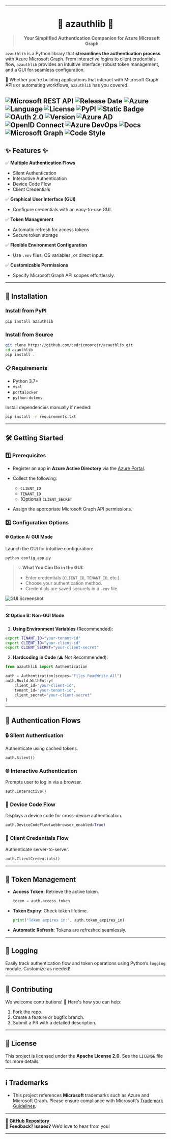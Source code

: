 

---

<div align="center">

# 🌟 **azauthlib** 🌟

> **Your Simplified Authentication Companion for Azure Microsoft Graph**

</div>


`azauthlib` is a Python library that **streamlines the authentication process** with Azure Microsoft Graph. From interactive logins to client credentials flow, `azauthlib` provides an intuitive interface, robust token management, and a GUI for seamless configuration.  

🔐 Whether you're building applications that interact with Microsoft Graph APIs or automating workflows, `azauthlib` has you covered.

![Microsoft REST API](https://img.shields.io/badge/Powered%20by-Microsoft%20REST%20APIs-blue)
![Release Date](https://img.shields.io/github/release-date/cedricmoorejr/azauthlib)
![Azure](https://img.shields.io/badge/Cloud-Azure-blue?logo=microsoft-azure)
![Language](https://img.shields.io/badge/language-python-blue)
![License](https://img.shields.io/github/license/cedricmoorejr/azauthlib)
![PyPI](https://img.shields.io/pypi/v/azauthlib)
![Static Badge](https://img.shields.io/badge/status-beta-yellow)
![OAuth 2.0](https://img.shields.io/badge/OAuth-2.0-blue)
![Version](https://img.shields.io/github/v/release/cedricmoorejr/azauthlib)
![Azure AD](https://img.shields.io/badge/Azure%20Active%20Directory-Integration-blue?logo=microsoft)
![OpenID Connect](https://img.shields.io/badge/OpenID%20Connect-Supported-green)
![Azure DevOps](https://img.shields.io/badge/DevOps-Azure-blue?logo=azure-devops)
![Docs](https://img.shields.io/badge/docs-complete-brightgreen)
![Microsoft Graph](https://img.shields.io/badge/Microsoft%20Graph-API-blue?logo=microsoft)
![Code Style](https://img.shields.io/badge/code%20style-pep8-green)
---

## ✨ **Features** ✨

✅ **Multiple Authentication Flows**  
- Silent Authentication  
- Interactive Authentication  
- Device Code Flow  
- Client Credentials  

✅ **Graphical User Interface (GUI)**  
- Configure credentials with an easy-to-use GUI.

✅ **Token Management**  
- Automatic refresh for access tokens  
- Secure token storage  

✅ **Flexible Environment Configuration**  
- Use `.env` files, OS variables, or direct input.  

✅ **Customizable Permissions**  
- Specify Microsoft Graph API scopes effortlessly.

---

## 🚀 **Installation**

### Install from PyPI  

```bash
pip install azauthlib
```

### Install from Source  

```bash
git clone https://github.com/cedricmoorejr/azauthlib.git
cd azauthlib
pip install .
```

### 📋 **Requirements**
- Python 3.7+
- `msal`
- `portalocker`
- `python-dotenv`

Install dependencies manually if needed:  

```bash
pip install -r requirements.txt
```

---

## 🛠 **Getting Started**

### 1️⃣ **Prerequisites**
- Register an app in **Azure Active Directory** via the [Azure Portal](https://portal.azure.com/).
- Collect the following:
  - `CLIENT_ID`
  - `TENANT_ID`
  - (Optional) `CLIENT_SECRET`  

- Assign the appropriate Microsoft Graph API permissions.

### 2️⃣ **Configuration Options**
#### 🌐 **Option A: GUI Mode**

Launch the GUI for intuitive configuration:

```bash
python config_app.py
```

> 💡 **What You Can Do in the GUI:**  
> - Enter credentials (`CLIENT_ID`, `TENANT_ID`, etc.).  
> - Choose your authentication method.  
> - Credentials are saved securely in a `.env` file.  

![GUI Screenshot](https://raw.githubusercontent.com/cedricmoorejr/azauthlib/v1.0.0b1/assets/gui_main.png)

---

#### 🛠 **Option B: Non-GUI Mode**

1. **Using Environment Variables** (Recommended):  

```bash
export TENANT_ID="your-tenant-id"
export CLIENT_ID="your-client-id"
export CLIENT_SECRET="your-client-secret"
```

2. **Hardcoding in Code** (⚠️ Not Recommended):  

```python
from azauthlib import Authentication

auth = Authentication(scopes="Files.ReadWrite.All")
auth.Build.WithEntry(
    client_id="your-client-id",
    tenant_id="your-tenant-id",
    client_secret="your-client-secret"
)
```

---

## 🔑 **Authentication Flows**

### 🔒 **Silent Authentication**  
Authenticate using cached tokens.  

```python
auth.Silent()
```

### 🌐 **Interactive Authentication**  
Prompts user to log in via a browser.

```python
auth.Interactive()
```

### 📱 **Device Code Flow**  
Displays a device code for cross-device authentication.

```python
auth.DeviceCodeFlow(webbrowser_enabled=True)
```

### 🤝 **Client Credentials Flow**  
Authenticate server-to-server.

```python
auth.ClientCredentials()
```

---

## 💼 **Token Management**

- **Access Token**: Retrieve the active token.  

  ```python
  token = auth.access_token
  ```

- **Token Expiry**: Check token lifetime.  

  ```python
  print("Token expires in:", auth.token_expires_in)
  ```

- **Automatic Refresh**: Tokens are refreshed seamlessly.

---

## 📜 **Logging**

Easily track authentication flow and token operations using Python’s `logging` module. Customize as needed!

---

## 🤝 **Contributing**

We welcome contributions! 🚀 Here's how you can help:  
1. Fork the repo.  
2. Create a feature or bugfix branch.  
3. Submit a PR with a detailed description.  

---

## 📄 **License**

This project is licensed under the **Apache License 2.0**. See the `LICENSE` file for more details.

---

## ℹ️ **Trademarks**

- This project references **Microsoft** trademarks such as Azure and Microsoft Graph. Please ensure compliance with Microsoft’s [Trademark Guidelines](https://www.microsoft.com/trademarks).

---

🔗 **[GitHub Repository](https://github.com/cedricmoorejr/azauthlib/tree/v1.0.0b1)**  
💬 **Feedback? Issues?** We’d love to hear from you!

--- 



